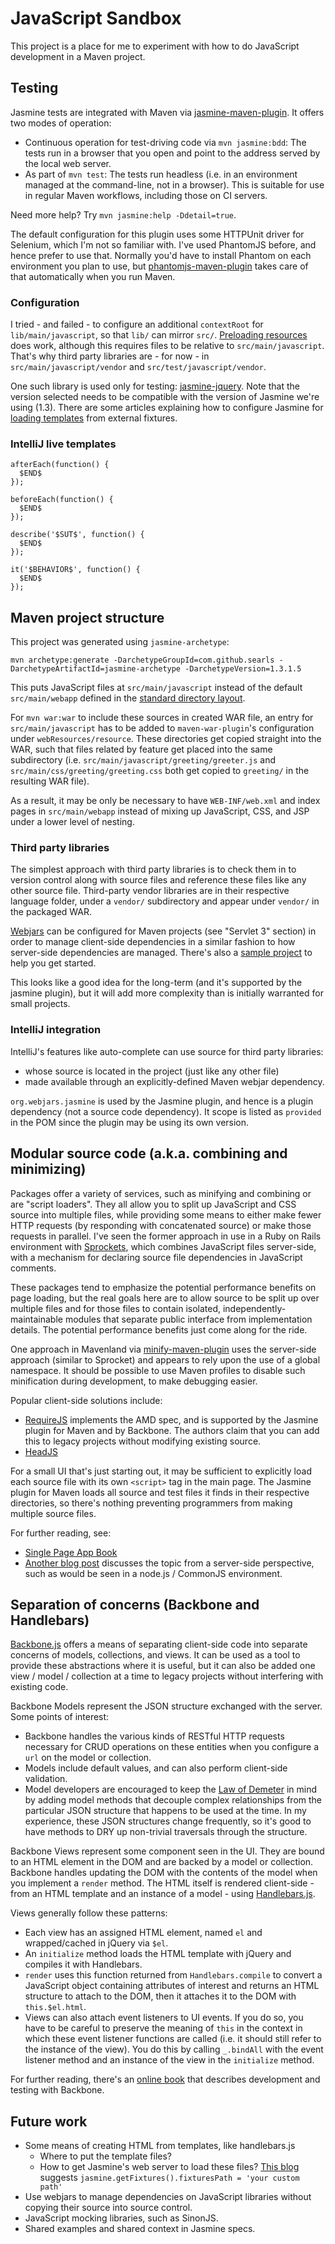 # JavaScript Sandbox

This project is a place for me to experiment with how to do JavaScript development in a Maven project.


## Testing

Jasmine tests are integrated with Maven via [jasmine-maven-plugin](http://searls.github.io/jasmine-maven-plugin/).  It
offers two modes of operation:

- Continuous operation for test-driving code via `mvn jasmine:bdd`: The tests run in a browser that you open and point
  to the address served by the local web server.
- As part of `mvn test`: The tests run headless (i.e. in an environment managed at the command-line, not in a browser).
  This is suitable for use in regular Maven workflows, including those on CI servers.

Need more help?  Try `mvn jasmine:help -Ddetail=true`.

The default configuration for this plugin uses some HTTPUnit driver for Selenium, which I'm not so familiar with.
I've used PhantomJS before, and hence prefer to use that.  Normally you'd have to install Phantom on each environment
you plan to use, but [phantomjs-maven-plugin](https://github.com/klieber/phantomjs-maven-plugin) takes care of that
automatically when you run Maven.

### Configuration

I tried - and failed - to configure an additional `contextRoot` for `lib/main/javascript`, so that `lib/` can mirror
`src/`.  [Preloading resources](http://searls.github.io/jasmine-maven-plugin/test-mojo.html#preloadSources) does work,
although this requires files to be relative to `src/main/javascript`.  That's why third party libraries are - for now -
in `src/main/javascript/vendor` and `src/test/javascript/vendor`.

One such library is used only for testing: [jasmine-jquery](https://github.com/velesin/jasmine-jquery).  Note that the
version selected needs to be compatible with the version of Jasmine we're using (1.3).  There are some articles
explaining how to configure Jasmine for [loading templates](http://www.jayway.com/2012/04/17/configuring-jasmine-to-work-with-maven-and-jquery-fixtures/)
from external fixtures.

### IntelliJ live templates

```
afterEach(function() {
  $END$
});

beforeEach(function() {
  $END$
});

describe('$SUT$', function() {
  $END$
});

it('$BEHAVIOR$', function() {
  $END$
});
```


## Maven project structure

This project was generated using `jasmine-archetype`:

```
mvn archetype:generate -DarchetypeGroupId=com.github.searls -DarchetypeArtifactId=jasmine-archetype -DarchetypeVersion=1.3.1.5
```

This puts JavaScript files at `src/main/javascript` instead of the default `src/main/webapp` defined in the
[standard directory layout](http://maven.apache.org/guides/introduction/introduction-to-the-standard-directory-layout.html).

For `mvn war:war` to include these sources in created WAR file, an entry for `src/main/javascript` has to be added to
`maven-war-plugin`'s configuration under `webResources/resource`.  These directories get copied straight into the WAR,
such that files related by feature get placed into the same subdirectory (i.e. `src/main/javascript/greeting/greeter.js`
and `src/main/css/greeting/greeting.css` both get copied to `greeting/` in the resulting WAR file).

As a result, it may be only be necessary to have `WEB-INF/web.xml` and index pages in `src/main/webapp` instead of
mixing up JavaScript, CSS, and JSP under a lower level of nesting.

### Third party libraries

The simplest approach with third party libraries is to check them in to version control along with source files and
reference these files like any other source file.  Third-party vendor libraries are in their respective language folder,
under a `vendor/` subdirectory and appear under `vendor/` in the packaged WAR.

[Webjars](http://www.webjars.org/documentation) can be configured for Maven projects (see "Servlet 3" section) in order
to manage client-side dependencies in a similar fashion to how server-side dependencies are managed.  There's also a
[sample project](https://github.com/webjars/sample-jetty_war) to help you get started.

This looks like a good idea for the long-term (and it's supported by the jasmine plugin), but it will add more
complexity than is initially warranted for small projects.

### IntelliJ integration

IntelliJ's features like auto-complete can use source for third party libraries:

- whose source is located in the project (just like any other file)
- made available through an explicitly-defined Maven webjar dependency.

`org.webjars.jasmine` is used by the Jasmine plugin, and hence is a plugin dependency (not a source code dependency).
It scope is listed as `provided` in the POM since the plugin may be using its own version.


## Modular source code (a.k.a. combining and minimizing)

Packages offer a variety of services, such as minifying and combining or are "script loaders".  They all allow you to
split up JavaScript and CSS source into multiple files, while providing some means to either make fewer HTTP requests
(by responding with concatenated source) or make those requests in parallel.  I've seen the former approach in use in a
Ruby on Rails environment with [Sprockets](https://github.com/sstephenson/sprockets#managing-and-bundling-dependencies),
which combines JavaScript files server-side, with a mechanism for declaring source file dependencies in JavaScript
comments.

These packages tend to emphasize the potential performance benefits on page loading, but the real goals here are to
allow source to be split up over multiple files and for those files to contain isolated, independently-maintainable
modules that separate public interface from implementation details.  The potential performance benefits just come along
for the ride.

One approach in Mavenland via [minify-maven-plugin](https://github.com/samaxes/minify-maven-plugin) uses the server-side
approach (similar to Sprocket) and appears to  rely upon the use of a global namespace.  It should be possible to use
Maven profiles to disable such minification during development, to make debugging easier.

Popular client-side solutions include:

- [RequireJS](https://github.com/jrburke/requirejs) implements the AMD spec, and is supported by the Jasmine plugin for
  Maven and by Backbone.  The authors claim that you can add this to legacy projects without modifying existing source.
- [HeadJS](http://headjs.com/)

For a small UI that's just starting out, it may be sufficient to explicitly load each source file with its own
`<script>` tag in the main page.  The Jasmine plugin for Maven loads all source and test files it finds in their
respective directories, so there's nothing preventing programmers from making multiple source files.

For further reading, see:

- [Single Page App Book](http://singlepageappbook.com/maintainability1.html)
- [Another blog post](http://www.gayadesign.com/front-end/better-javascript-dependency-management-with-browserify/)
  discusses the topic from a server-side perspective, such as would be seen in a node.js / CommonJS environment.


## Separation of concerns (Backbone and Handlebars)

[Backbone.js](http://backbonejs.org/) offers a means of separating client-side code into separate concerns of models,
collections, and views.  It can be used as a tool to provide these abstractions where it is useful, but it can also be
added one view / model / collection at a time to legacy projects without interfering with existing code.

Backbone Models represent the JSON structure exchanged with the server.  Some points of interest:

- Backbone handles the various kinds of RESTful HTTP requests necessary for CRUD operations on these entities when you
  configure a `url` on the model or collection.
- Models include default values, and can also perform client-side validation.
- Model developers are encouraged to keep the [Law of Demeter](http://en.wikipedia.org/wiki/Law_of_Demeter) in mind by
  adding model methods that decouple complex relationships from the particular JSON structure that happens to be used at
  the time.  In my experience, these JSON structures change frequently, so it's good to have methods to DRY up
  non-trivial traversals through the structure.

Backbone Views represent some component seen in the UI.  They are bound to an HTML element in the DOM and are backed by
a model or collection.  Backbone handles updating the DOM with the contents of the model when you implement a `render`
method.  The HTML itself is rendered client-side - from an HTML template and an instance of a model - using
[Handlebars.js](http://handlebarsjs.com/).

Views generally follow these patterns:

- Each view has an assigned HTML element, named `el` and wrapped/cached in jQuery via `$el`.
- An `initialize` method loads the HTML template with jQuery and compiles it with Handlebars.
- `render` uses this function returned from `Handlebars.compile` to convert a JavaScript object containing attributes of
  interest and returns an HTML structure to attach to the DOM, then it attaches it to the DOM with `this.$el.html`.
- Views can also attach event listeners to UI events.  If you do so, you have to be careful to preserve the meaning of
  `this` in the context in which these event listener functions are called (i.e. it should still refer to the instance
  of the view).  You do this by calling `_.bindAll` with the event listener method and an instance of the view in the
  `initialize` method.

For further reading, there's an [online book](http://addyosmani.github.io/backbone-fundamentals/) that describes
development and testing with Backbone.


## Future work

- Some means of creating HTML from templates, like handlebars.js
  * Where to put the template files?
  * How to get Jasmine's web server to load these files?  [This blog](http://addyosmani.github.io/backbone-fundamentals/#jasmine)
    suggests `jasmine.getFixtures().fixturesPath = 'your custom path'`
- Use webjars to manage dependencies on JavaScript libraries without copying their source into source control.
- JavaScript mocking libraries, such as SinonJS.
- Shared examples and shared context in Jasmine specs.